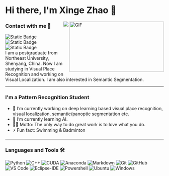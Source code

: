 # Hi there, I'm Xinge Zhao 👋
<img align="right" alt="GIF" width="300px" height="160px" src="https://media.giphy.com/media/PpVjpSOjZDn9lfPE2L/giphy.gif" />


<!--
**Z-singer/Z-singer** is a ✨ _special_ ✨ repository because its `README.md` (this file) appears on your GitHub profile.

Here are some ideas to get you started:
<img align="right" alt="GIF" width="300px" height="160px" src="https://media.giphy.com/media/BmmfETghGOPrW/giphy.gif" />
https://media.giphy.com/media/PpVjpSOjZDn9lfPE2L/giphy.gif
-->

<img align="right" src="http://estruyf-github.azurewebsites.net/api/VisitorHit?user=Bgstatic&repo=Bgstatic&countColorcountColor&countColor=%237B1E7B"/>

### Contact with me 📝
![Static Badge](https://img.shields.io/badge/QQ-2584579028-green) ![Static Badge](https://img.shields.io/badge/WeChat-15524420703-blue) ![Static Badge](https://img.shields.io/badge/Email-2584579028%40qq.com-purple)
<br />
I am a postgraduate from Northeast University, Shenyang, China. Now I am studying in Visual Place Recognition and working on Visual Localization. I am also interested in Semantic Segmentation. 

---
### I'm a Pattern Recognition Student
- 🔭 I’m currently working on deep learning based visual place recognition, visual localization, semantic/panoptic segmentation etc.
- 🌱 I’m currently learning AI.
- 💪🏼 Motto: The only way to do great work is to love what you do.
- ⚡ Fun fact: Swimming & Badminton

---
### Languages and Tools 🛠 

![Python](http://img.shields.io/badge/-Python-3776AB?style=flat-square&logo=python&logoColor=ffffff)
![C++](http://img.shields.io/badge/-C-A8B9CC?style=flat-square&logo=c&logoColor=ffffff)
![CUDA](http://img.shields.io/badge/-NVIDIA-76B900?style=flat-square&logo=NVIDIA&logoColor=ffffff)
![Anaconda](http://img.shields.io/badge/-Anaconda-42B029?style=flat-square&logo=Anaconda&logoColor=ffffff)
![Markdown](https://img.shields.io/badge/-Markdown-000000?style=flat-square&logo=markdown)
![Git](https://img.shields.io/badge/-Git-%23F05032?style=flat-square&logo=git&logoColor=%23ffffff)
![GitHub](https://img.shields.io/badge/-GitHub-181717?style=flat-square&logo=github)
![VS Code](http://img.shields.io/badge/-VS%20Code-007ACC?style=flat-square&logo=visual-studio-code&logoColor=ffffff)
![Eclipse-IDE](http://img.shields.io/badge/-Eclipse-2C2255?style=flat-square&logo=eclipse&logoColor=ffffff)
![Powershell](http://img.shields.io/badge/-Powershell-5391FE?style=flat-square&logo=powershell&logoColor=ffffff)
![Ubuntu](http://img.shields.io/badge/-Ubuntu-E95420?style=flat-square&logo=Ubuntu&logoColor=ffffff)
![Windows](http://img.shields.io/badge/-Windows-0078D6?style=flat-square&logo=windows&logoColor=ffffff)

<br/>
